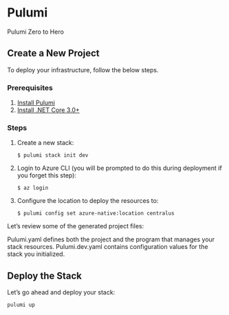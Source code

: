 # Pulumi

Pulumi Zero to Hero

## Create a New Project

To deploy your infrastructure, follow the below steps.

### Prerequisites

1. [Install Pulumi](https://www.pulumi.com/docs/get-started/install/)
2. [Install .NET Core 3.0+](https://dotnet.microsoft.com/download)

### Steps

1. Create a new stack:

    ```
    $ pulumi stack init dev
    ```

1. Login to Azure CLI (you will be prompted to do this during deployment if you forget this step):

    ```
    $ az login
    ```

1. Configure the location to deploy the resources to:

    ```
    $ pulumi config set azure-native:location centralus
    ```

Let’s review some of the generated project files:

Pulumi.yaml defines both the project and the program that manages your stack resources.
Pulumi.dev.yaml contains configuration values for the stack you initialized.

## Deploy the Stack

Let’s go ahead and deploy your stack:

```
pulumi up
```